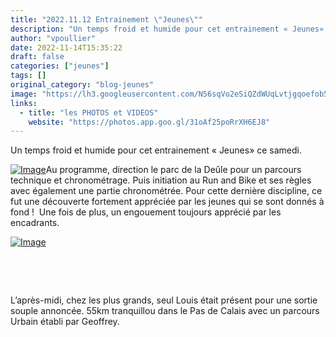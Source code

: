 ```yaml
---
title: "2022.11.12 Entrainement \"Jeunes\""
description: "Un temps froid et humide pour cet entrainement « Jeunes» ce samedi."
author: "vpoullier"
date: 2022-11-14T15:35:22
draft: false
categories: ["jeunes"]
tags: []
original_category: "blog-jeunes"
image: "https://lh3.googleusercontent.com/N56sqVo2eSiQZdWUqLvtjgqoefob5NmSFztGODXrtrV7wrk1fuVySRC_tS133ezoN57Jwa-HPJBJSXP3nuUY2gF4g4I9jWUYSiusLuz4A9p1LteexsyOyC_CrsL6z0GpvGxD7-MNtJyybRu73K6HV8WIohomtgqVND-fCbjOONhIstP3ZJLtkOkrM4TiOnmLeNwsTY6OgfQns0RkXfySrmUaZ0l1Rm7i6XRV2VKDU4lsp91bgwdGlXebWELc0PcQnJcyk1wn7wNBm3W-fygi_0m_ASJFPcJmDZj-rimWqBHvc71oevSQhmY50gG6CFsAmUuqF79lmIuTxZfI4Hd1-5-W7dAyD2dDN1o-MuqRXxtAQDDnmbBxkOnX5IBw2xUvpiZu59ol3Ou-Ta7Odnfiv-zMM94hjUgh2-RTrIhLPMuO9p-uln8PB74g5sbyTgrUtUlwMH4Fk8wVdeh8ItRy7Zyj3diYxJpfWtAzS85C3B8dM49J-LASy0Mvf1Wrx1XdlAS0SMdY_AoMAhZEd2jJaV02iqeLCSmp6iGs4hsc2kJE3s2-HRCD030F3Q4WJnXVPygjf9uEyEh2O32P5NGbzNjllv-Ot-aCkxGOAsQf69aZ3DEnPVX1D2wnekpaPWXkv5EMjpcUPqcfnFiRhAf66297U8nzNdv9EJq4mhbU_4r1UBX6XoTQOn5MQrBtsk-BzSs8vFRrxItYMA3TVzOAeKBxG7lhHVKy2PKAyr8x7uAZuMj_aRtMTXBWbxuFoMeB83aRzBLNjdPjnjDHMMP7Pz81itSJdzcTNgVPmY41Sk99M60I0a3EpsIkSUe8bEBmgUDxkbiXj3B8IhtogJRvO1AIo3MYHDPaeo6JJ3A2Z2hJBTndavmI4pTBRFNMs4KnljMr9eCdKYlAWAluzcQpzKAZVIPI12eWJ4r-Xp6ZP-8hc3_HFzqMN4SPx0V20nV1R4tud6nuOMsJZbCSQ2y3nw=w1666-h937-no?authuser=0"
links:
  - title: "les PHOTOS et VIDEOS"
    website: "https://photos.app.goo.gl/31oAf25poRrXH6EJ8"
---
```


Un temps froid et humide pour cet entrainement «&nbsp;Jeunes» ce samedi.

<!--more-->

[![Image](https://lh3.googleusercontent.com/pw/AL9nZEWtCQ8IBC7PqOEyjBkg12l0gXZoEeUxHwH3zn3KBSVkCtWK-aWwtKwvX9h1ZSYgCIF0fwU8P-qCElfFOfC5x3xTt5Kjc0LmAv7Zc9Z75JlBGuhNcgOz5Hl6QPmY4APAJI03Miovds_mR5I0NNfvPdDRuA=w1560-h878-no?authuser=0)](https://lh3.googleusercontent.com/pw/AL9nZEWtCQ8IBC7PqOEyjBkg12l0gXZoEeUxHwH3zn3KBSVkCtWK-aWwtKwvX9h1ZSYgCIF0fwU8P-qCElfFOfC5x3xTt5Kjc0LmAv7Zc9Z75JlBGuhNcgOz5Hl6QPmY4APAJI03Miovds_mR5I0NNfvPdDRuA=w1560-h878-no?authuser=0)Au programme, direction le parc de la Deûle pour un parcours technique et chronométrage. Puis initiation au Run and Bike et ses règles avec également une partie chronométrée. Pour cette dernière discipline, ce fut une découverte fortement appréciée par les jeunes qui se sont donnés à fond&nbsp;! &nbsp;Une fois de plus, un engouement toujours apprécié par les encadrants.

[![Image](https://lh3.googleusercontent.com/pw/AL9nZEWMSyLvTu9mEBpJEbSU1SEmg_ojD55lcUjZC685ssK5OVnt46Dq1Dw-ybZtklMUVtQ49hsjJLB18OYwwQLLonek7OBTXWXN_x79Tl4VEZgRokUeE61Bvb34miWwrwMr3Z60YwnrcbBClHg3RooGYeDRLQ=w1560-h878-no?authuser=0)](https://lh3.googleusercontent.com/pw/AL9nZEWMSyLvTu9mEBpJEbSU1SEmg_ojD55lcUjZC685ssK5OVnt46Dq1Dw-ybZtklMUVtQ49hsjJLB18OYwwQLLonek7OBTXWXN_x79Tl4VEZgRokUeE61Bvb34miWwrwMr3Z60YwnrcbBClHg3RooGYeDRLQ=w1560-h878-no?authuser=0)

&nbsp;

&nbsp;

L’après-midi, chez les plus grands, seul Louis était présent pour une sortie souple annoncée. 55km tranquillou dans le Pas de Calais avec un parcours Urbain établi par Geoffrey.